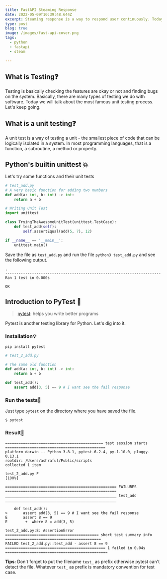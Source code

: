 ```yaml
---
title: FastAPI Steaming Response
date: 2022-05-09T10:39:48.644Z
excerpt: Steaming response is a way to respond user continuously. Today we will learn how to properly use the steaming response.
type: post
blog: true
image: /images/fast-api-cover.png
tags:
  - python
  - fastapi
  - steam

---
```

## What is Testing:question:
Testing is basically checking the features are okay or not and finding bugs on the system. Basically, there are many types of testing we do with software. Today we will talk about the most famous unit testing process. Let's keep going.

## What is a unit testing:question:
A unit test is a way of testing a unit - the smallest piece of code that can be logically isolated in a system. In most programming languages, that is a function, a subroutine, a method or property.

## Python's builtin unittest :boom:
Let's try some functions and their unit tests
```python
# test_add.py
# A very basic function for adding two numbers
def add(a: int, b: int) -> int:
    return a + b

# Writing Unit Test
import unittest

class TryingTheAwesomeUnitTest(unittest.TestCase):
    def test_add(self):
        self.assertEqual(add(5, 7), 12)

if __name__ == '__main__':
    unittest.main()
```

Save the file as `test_add.py` and run the file `python3 test_add.py` and see the following output.
```
.
----------------------------------------------------------------------
Ran 1 test in 0.000s

OK
```

## Introduction to PyTest :rocket:
> [pytest](https://docs.pytest.org/): helps you write better programs

Pytest is another testing library for Python. Let's dig into it.

### Installation:bulb:
```
pip install pytest
```

```python
# test_2_add.py

# The same old function
def add(a: int, b: int) -> int:
    return a + b

def test_add():
    assert add(3, 5) == 9 # I want see the fail response
```

### Run the tests:bug:
Just type `pytest` on the directory where you have saved the file.
```
$ pytest
```

### Result:see_no_evil:
```
============================================ test session starts =============================================
platform darwin -- Python 3.8.1, pytest-6.2.4, py-1.10.0, pluggy-0.13.1
rootdir: /Users/ashraful/Public/scripts
collected 1 item

test_2_add.py F                                                                                        [100%]

================================================== FAILURES ==================================================
__________________________________________________ test_add __________________________________________________

    def test_add():
>       assert add(3, 5) == 9 # I want see the fail response
E       assert 8 == 9
E        +  where 8 = add(3, 5)

test_2_add.py:8: AssertionError
========================================== short test summary info ===========================================
FAILED test_2_add.py::test_add - assert 8 == 9
============================================= 1 failed in 0.04s ==============================================
```

**Tips:** Don't forget to put the filename `test_` as prefix otherwise pytest can't detect the file. Whatever `test_` as prefix is mandatory convention for test case.